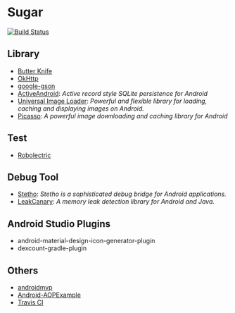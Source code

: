 # Sugar

[![Build Status](https://travis-ci.org/sylcrq/Sugar.svg?branch=master)](https://travis-ci.org/sylcrq/Sugar)


## Library

- [Butter Knife](https://github.com/JakeWharton/butterknife)
- [OkHttp](https://github.com/square/okhttp)
- [google-gson](https://github.com/google/gson)
- [ActiveAndroid](https://github.com/pardom/ActiveAndroid): *Active record style SQLite persistence for Android*
- [Universal Image Loader](https://github.com/nostra13/Android-Universal-Image-Loader): *Powerful and flexible library for loading, caching and displaying images on Android.*
- [Picasso](https://github.com/square/picasso): *A powerful image downloading and caching library for Android*


## Test

- [Robolectric](https://github.com/robolectric/robolectric)


## Debug Tool

- [Stetho](https://github.com/facebook/stetho): *Stetho is a sophisticated debug bridge for Android applications.*
- [LeakCanary](https://github.com/square/leakcanary): *A memory leak detection library for Android and Java.*


## Android Studio Plugins

- android-material-design-icon-generator-plugin
- dexcount-gradle-plugin


## Others

- [androidmvp](https://github.com/antoniolg/androidmvp)
- [Android-AOPExample](https://github.com/android10/Android-AOPExample)
- [Travis CI](https://github.com/travis-ci/travis-ci)

